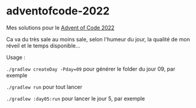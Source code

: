 # adventofcode-2022

Mes solutions pour le [Advent of Code 2022](https://adventofcode.com/)

Ca va du très sale au moins sale, selon l'humeur du jour, la qualité de mon réveil et le temps disponible...

Usage : 

`./gradlew createDay -Pday=09` pour générer le folder du jour 09, par exemple

`./gradlew run` pour tout lancer

`./gradlew :day05:run` pour lancer le jour 5, par exemple